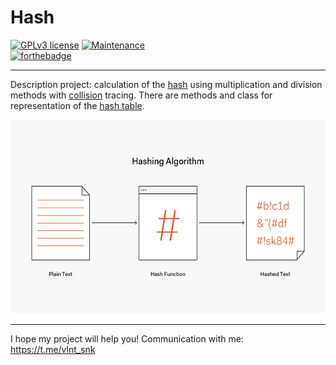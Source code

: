 # Hash

 [![GPLv3 license](https://img.shields.io/badge/License-GPLv3-blue.svg)](http://perso.crans.org/besson/LICENSE.html)
 [![Maintenance](https://img.shields.io/badge/Maintained%3F-yes-green.svg)](https://GitHub.com/Naereen/StrapDown.js/graphs/commit-activity)  
 [![forthebadge](https://forthebadge.com/images/badges/made-with-java.svg)](https://forthebadge.com)
 
 ---
 
Description project: calculation of the [hash](https://en.wikipedia.org/wiki/Hash_function) using multiplication and division methods with [collision](https://en.wikipedia.org/wiki/Collision_(computer_science)) tracing. There are methods and class for representation of the [hash table](https://en.wikipedia.org/wiki/Hash_table).

<p align="center">
  <a href="https://auth0.com/blog/hashing-passwords-one-way-road-to-security/"><img width="580" height="310" title="Hash_function_example" src="https://github.com/SValentyn/Hash/blob/master/hash.png"></a>
</p>

---

I hope my project will help you! Communication with me: https://t.me/vlnt_snk
